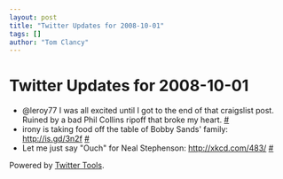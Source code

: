 ```yaml
---
layout: post
title: "Twitter Updates for 2008-10-01"
tags: []
author: "Tom Clancy"
---
```


# Twitter Updates for 2008-10-01

<ul>
	<li>@leroy77 I was all excited until I got to the end of that craigslist post. Ruined by a bad Phil Collins ripoff that broke my heart. <a href="http://twitter.com/tclancy/statuses/941262083">#</a></li>
	<li>irony is taking food off the table of Bobby Sands' family: <a href="http://is.gd/3n2f" rel="nofollow">http://is.gd/3n2f</a> <a href="http://twitter.com/tclancy/statuses/941757809">#</a></li>
	<li>Let me just say "Ouch" for Neal Stephenson: <a href="http://xkcd.com/483/" rel="nofollow">http://xkcd.com/483/</a> <a href="http://twitter.com/tclancy/statuses/941793636">#</a></li>
</ul>
<p>Powered by <a href="http://alexking.org/projects/wordpress">Twitter Tools</a>.</p>
